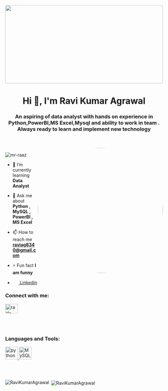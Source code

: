 <!-- [![MasterHead](https://hydratech.co.ke/wp-content/uploads/2021/04/web-app-coding.gif)](https://github.com/Mr-raaz) -->
<img  src='https://encrypted-tbn0.gstatic.com/images?q=tbn:ANd9GcQKhG75D-3CtxD5P5HB2ELXt9S2d01WJj4haQ&usqp=CAU' height='250px' width="100%"/>
<h1 align="center">Hi 👋, I'm Ravi Kumar Agrawal</h1>
<h3 align="center">An aspiring of data analyst with hands on experience in Python,PowerBI,MS Excel,Mysql and ability to work in team . Always ready to learn and implement new technology </h3>
<br><br>
<img align="right" alt="Coding" width="400" style="border-radius:50%;" src="https://media.tenor.com/BqbIhT4Mb7cAAAAd/programmer-rounded-edges.gif" />
<p align="left"> <img src="https://komarev.com/ghpvc/?username=mr-raaz&label=Profile%20views&color=0e75b6&style=flat" alt="mr-raaz" /> </p>

<!-- <p align="left"> <a href="https://github.com/ryo-ma/github-profile-trophy"><img src="https://github-profile-trophy.vercel.app/?username=mr-raaz" alt="mr-raaz" /></a> </p> -->

- 🌱 I’m currently learning **Data Analyst**

- 💬 Ask me about **Python , MySQL , PowerBI , MS Excel**

- 📫 How to reach me **raviag8340@gmail.com**

- ⚡ Fun fact **I am funny**
-  <img src="https://cdn1.iconfinder.com/data/icons/logotypes/32/square-linkedin-1024.png"  height="15px" width="15px"/> <a 
  href="https://www.linkedin.com/in/ravi-kumar-agrawal-b14b18230/">&nbsp;Linkedin</a>


<h3 align="left">Connect with me:</h3>
<p align="left">
<a href="https://www.linkedin.com/in/ravi-kumar-agrawal-b14b18230/" target="blank"><img align="center" src="https://cdn1.iconfinder.com/data/icons/logotypes/32/square-linkedin-1024.png" alt="ravi-kumar-agrawal/" height="30" width="40" /></a>
</p>
<br><br>
<h3 align="left">Languages and Tools:</h3>
<p align="left"> 
  
  <a href="https://www.python.org" target="_blank" rel="noreferrer"> <img src="https://brandeps.com/icon-download/P/Python-icon-vector-04.svg" alt="python" width="40" height="40"/> </a> <a href="https://www.mysql.com/" target="_blank" rel="noreferrer"> <img src="https://github.com/RaviKumarAgrawal/RaviKumarAgrawal/assets/128930068/60f8471d-1504-42cc-8520-a103b0cf777c" alt="MySQL" width="40" height="40"/> </a>
</p>
<br><br>
<p><img align="left" src="https://github-readme-stats.vercel.app/api/top-langs?username=RaviKumarAgrawal&show_icons=true&locale=en&layout=compact" alt="RaviKumarAgrawal" /></p>

<p>&nbsp;<img align="center" src="https://github-readme-stats.vercel.app/api?username=RaviKumarAgrawal&show_icons=true&locale=en" alt="RaviKumarAgrawal" /> </p>




